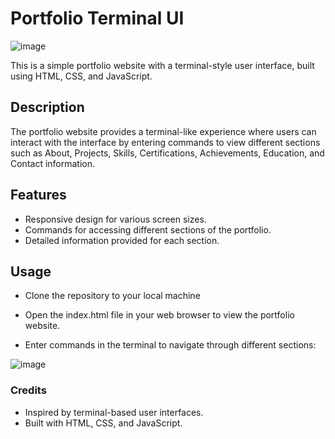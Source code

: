 # Portfolio Terminal UI

![image](https://github.com/annuv231/Portfolio-TerminalUI/assets/33187053/b67d7cac-b392-4a61-b608-42f2adade045)

This is a simple portfolio website with a terminal-style user interface, built using HTML, CSS, and JavaScript.

## Description

The portfolio website provides a terminal-like experience where users can interact with the interface by entering commands to view different sections such as About, Projects, Skills, Certifications, Achievements, Education, and Contact information.

## Features

- Responsive design for various screen sizes.
- Commands for accessing different sections of the portfolio.
- Detailed information provided for each section.

## Usage

- Clone the repository to your local machine 

- Open the index.html file in your web browser to view the portfolio website.
- Enter commands in the terminal to navigate through different sections:

![image](https://github.com/annuv231/Portfolio-TerminalUI/assets/33187053/63bc2012-1872-437a-ba97-d3d2337685a1)

### Credits

- Inspired by terminal-based user interfaces.
- Built with HTML, CSS, and JavaScript.

